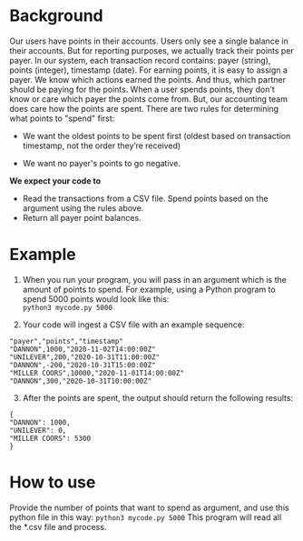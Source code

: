# Background 
Our users have points in their accounts. Users only see a single balance in their accounts. But for reporting purposes, we actually track their points per payer. In our system, each transaction record contains: payer (string), points (integer), timestamp (date). 
For earning points, it is easy to assign a payer. We know which actions earned the points. And thus, which partner should be paying for the points. 
When a user spends points, they don't know or care which payer the points come from. But, our accounting team does care how the points are spent. There are two rules for determining what points to "spend" first: 
- We want the oldest points to be spent first (oldest based on transaction timestamp, not the order they’re received)   

- We want no payer's points to go negative.  

**We expect your code to**  
- Read the transactions from a CSV file.
Spend points based on the argument using the rules above.
- Return all payer point balances.

# Example 

1. When you run your program, you will pass in an argument which is the amount of points to spend.
For example, using a Python program to spend 5000 points would look like this:  
```python3 mycode.py 5000```

2. Your code will ingest a CSV file with an example sequence:  
```
"payer","points","timestamp"  
"DANNON",1000,"2020-11-02T14:00:00Z"  
"UNILEVER",200,"2020-10-31T11:00:00Z"  
"DANNON",-200,"2020-10-31T15:00:00Z"  
"MILLER COORS",10000,"2020-11-01T14:00:00Z"  
"DANNON",300,"2020-10-31T10:00:00Z"
```


3. After the points are spent, the output should return the following results:   
``` 
{ 
"DANNON": 1000,  
"UNILEVER": 0, 
"MILLER COORS": 5300 
} 
```


# How to use
Provide the number of points that want to spend as argument, and use this python file in this way:
```python3 mycode.py 5000```
This program will read all the *.csv file and process.